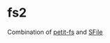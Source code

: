 # fs2
Combination of [petit-fs](https://www.npmjs.com/package/petit-fs) and [SFile](https://www.npmjs.com/package/@hoge1e3/sfile)
 
